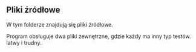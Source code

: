 ## Pliki źródłowe
W tym folderze znajdują się pliki źródłowe.

Program obsługuje dwa pliki zewnętrzne, gdzie każdy ma inny typ testów. latwy i trudny.
